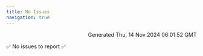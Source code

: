 ```yaml
---
title: No Issues
navigation: true
---
```


<p style="text-align:right;color:#cccs">
Generated Thu, 14 Nov 2024 06:01:52 GMT
</p>
<p>✅ No issues to report ✅</p>



